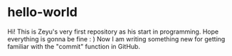 # hello-world
Hi! This is Zeyu's very first repository as his start in programming. Hope everything is gonna be fine : )
Now I am writing something new for getting familiar with the "commit" function in GitHub.
